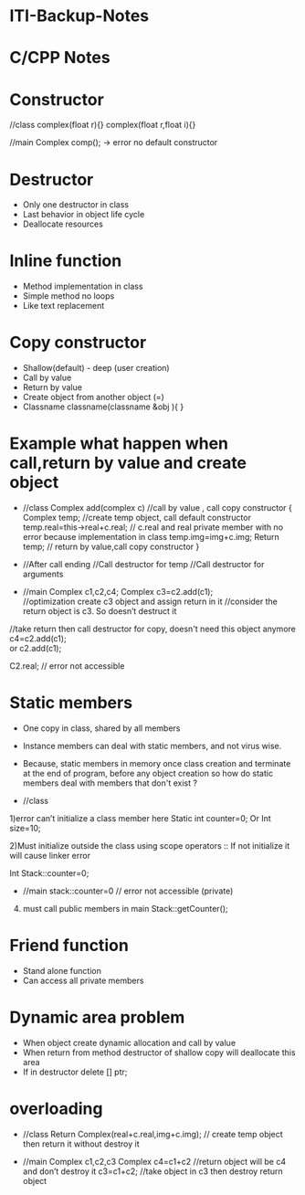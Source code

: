 # ITI-Backup-Notes
# C/CPP Notes
# Constructor

//class
complex(float r){}
complex(float r,float i){}

//main
Complex comp(); → error no default constructor

# Destructor 

- Only one destructor in class
- Last behavior in object life cycle
- Deallocate resources 

# Inline function

- Method implementation in class
- Simple method no loops
- Like text replacement

# Copy constructor

- Shallow(default) - deep (user creation)
- Call by value
- Return by value
- Create object from another object (=)
- Classname classname(classname &obj ){ }

# Example what happen when call,return by value and create object

- //class
Complex add(complex c) //call by value , call copy constructor
{
Complex temp; //create temp object, call default constructor
temp.real=this->real+c.real; 
// c.real and real private member with no error because implementation in class
temp.img=img+c.img;
Return temp; // return by value,call copy constructor
}
- //After call ending
//Call destructor for temp
//Call destructor for arguments 

- //main
Complex c1,c2,c4;
Complex c3=c2.add(c1);   
//optimization create c3 object and assign return in it
//consider the return object is c3. So doesn’t destruct it 

//take return then call destructor for copy, doesn't need this object anymore
c4=c2.add(c1);               
or
c2.add(c1);		 

C2.real; // error not accessible

# Static members

- One copy in class, shared by all members 
- Instance members can deal with static members, and not virus wise.
- Because, static members in memory once class creation and terminate at the end of program, before any object creation so how do static members deal with members that don't exist ? 

- //class

1)error can’t initialize a class member here 
Static int counter=0; 
Or 
Int size=10;

2)Must initialize outside the class using scope operators ::
If not initialize it will cause linker error

Int Stack::counter=0;

- //main 
stack::counter=0 // error not accessible (private)

4) must call public members in main
Stack::getCounter();

# Friend function

- Stand alone function
- Can access all private members

# Dynamic area problem

- When object create dynamic allocation and call by value 
- When return from method destructor of shallow copy will deallocate this area
- If in destructor delete [] ptr;

# overloading
- //class
Return Complex(real+c.real,img+c.img); // create temp object then return it without destroy it

- //main
Complex c1,c2,c3
Complex c4=c1+c2 //return object will be c4 and don’t destroy it
c3=c1+c2; //take object in c3 then destroy return object
